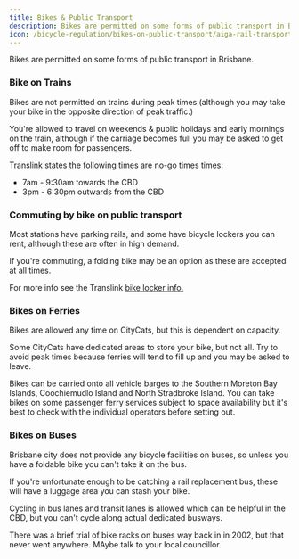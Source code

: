 ```yaml
---
title: Bikes & Public Transport
description: Bikes are permitted on some forms of public transport in Brisbane. Find out when, where and the details about bikes on buses, trains, and ferries.
icon: /bicycle-regulation/bikes-on-public-transport/aiga-rail-transportation.svg
---
```


Bikes are permitted on some forms of public transport in Brisbane.

<h3>Bike on Trains</h3>
Bikes are not permitted on trains during peak times (although you may take your bike in the opposite direction of peak traffic.)

You're allowed to travel on weekends & public holidays and early mornings on the train, although if the carriage becomes full you may be asked to get off to make room for passengers.

Translink states the following times are no-go times times:

<ul>
	<li>7am - 9:30am towards the CBD</li>
	<li>3pm - 6:30pm outwards from the CBD</li>
</ul>

<h3>Commuting by bike on public transport</h3>
Most stations have parking rails, and some have bicycle lockers you can rent, although these are often in high demand.

If you're commuting, a folding bike may be an option as these are accepted at all times.

For more info see the Translink <a href="https://translink.com.au/travel-with-us/cycling-and-walking">bike locker info.</a>

<h3>Bikes on Ferries</h3>
Bikes are allowed any time on CityCats, but this is dependent on capacity.

Some CityCats have dedicated areas to store your bike, but not all. Try to avoid peak times because ferries will tend to fill up and you may be asked to leave.

Bikes can be carried onto all vehicle barges to the Southern Moreton Bay Islands, Coochiemudlo Island and North Stradbroke Island. You can take bikes on some passenger ferry services subject to space availability but it's best to check with the individual operators before setting out.

<h3>Bikes on Buses</h3>
Brisbane city does not provide any bicycle facilities on buses, so unless you have a foldable bike you can't take it on the bus.

If you're unfortunate enough to be catching a rail replacement bus, these will have a luggage area you can stash your bike.

Cycling in bus lanes and transit lanes is allowed which can be helpful in the CBD, but you can't cycle along actual dedicated busways.

There was a brief trial of bike racks on buses way back in in 2002, but that never went anywhere. MAybe talk to your local councillor.
